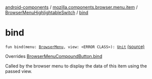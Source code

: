 [android-components](../../index.md) / [mozilla.components.browser.menu.item](../index.md) / [BrowserMenuHighlightableSwitch](index.md) / [bind](./bind.md)

# bind

`fun bind(menu: `[`BrowserMenu`](../../mozilla.components.browser.menu/-browser-menu/index.md)`, view: <ERROR CLASS>): `[`Unit`](https://kotlinlang.org/api/latest/jvm/stdlib/kotlin/-unit/index.html) [(source)](https://github.com/mozilla-mobile/android-components/blob/master/components/browser/menu/src/main/java/mozilla/components/browser/menu/item/BrowserMenuHighlightableSwitch.kt#L41)

Overrides [BrowserMenuCompoundButton.bind](../-browser-menu-compound-button/bind.md)

Called by the browser menu to display the data of this item using the passed view.

